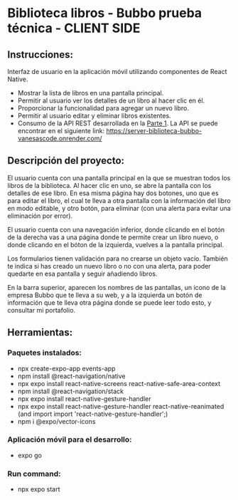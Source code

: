 # Biblioteca libros - Bubbo prueba técnica - CLIENT SIDE

## Instrucciones:

Interfaz de usuario en la aplicación móvil utilizando componentes de React Native.

- Mostrar la lista de libros en una pantalla principal.
- Permitir al usuario ver los detalles de un libro al hacer clic en él.
- Proporcionar la funcionalidad para agregar un nuevo libro.
- Permitir al usuario editar y eliminar libros existentes.
- Consumo de la API REST desarrollada en la [Parte 1](https://github.com/vanesascode/bubbo-server). La API se puede encontrar en el siguiente link: https://server-biblioteca-bubbo-vanesascode.onrender.com/

## Descripción del proyecto:

El usuario cuenta con una pantalla principal en la que se muestran todos los libros de la biblioteca. Al hacer clic en uno, se abre la pantalla con los detalles de ese libro. En esa misma página hay dos botones, uno que es para editar el libro, el cual te lleva a otra pantalla con la información del libro en modo editable, y otro botón, para eliminar (con una alerta para evitar una eliminación por error).

El usuario cuenta con una navegación inferior, donde clicando en el botón de la derecha vas a una página donde te permite crear un libro nuevo, o donde clicando en el bóton de la izquierda, vuelves a la pantalla principal.

Los formularios tienen validación para no crearse un objeto vacío. También te indica si has creado un nuevo libro o no con una alerta, para poder quedarte en esa pantalla y seguir añadiendo libros.

En la barra superior, aparecen los nombres de las pantallas, un icono de la empresa Bubbo que te lleva a su web, y a la izquierda un botón de información que te lleva otra página donde se puede leer todo esto, y consultar mi portafolio.

## Herramientas:

### Paquetes instalados:

- npx create-expo-app events-app
- npm install @react-navigation/native
- npx expo install react-native-screens react-native-safe-area-context
- npm install @react-navigation/stack
- npx expo install react-native-gesture-handler
- npx expo install react-native-gesture-handler react-native-reanimated (and import import 'react-native-gesture-handler';)
- npm i @expo/vector-icons

### Aplicación móvil para el desarrollo:

- expo go

### Run command:

- npx expo start
